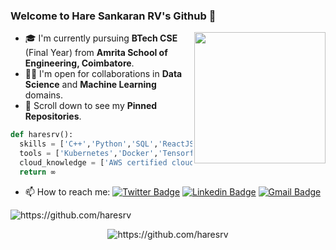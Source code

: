 ### Welcome to Hare Sankaran RV's Github 👋

<img align='right' src="https://s7.gifyu.com/images/WhatsApp-Image-2020-07-14-at-11.34.49-1.gif" width="210">

- 🎓 I'm currently pursuing **BTech CSE** (Final Year) from **Amrita School of Engineering, Coimbatore**.
- 🤝🏻 I'm open for collaborations in **Data Science** and **Machine Learning** domains.
- 📌 Scroll down to see my **Pinned Repositories**.
```python
def haresrv():
  skills = ['C++','Python','SQL','ReactJS','NodeJS','HTML & CSS'}
  tools = ['Kubernetes','Docker','Tensorflow Object Detection API', 'pandas', 'sklearn','keras', 'flask']
  cloud_knowledge = ['AWS certified cloud practitioner','Jenkins CICD','CircleCI','AutoDevOps']
  return ∞
```

- 📫 How to reach me: 
[![Twitter Badge](https://img.shields.io/badge/-@itz_srv-1ca0f1?style=flat-square&labelColor=1ca0f1&logo=twitter&logoColor=white&link=https://twitter.com/itz_srv)](https://twitter.com/itz_srv) [![Linkedin Badge](https://img.shields.io/badge/-haresrv-blue?style=flat-square&logo=Linkedin&logoColor=white&link=https://www.linkedin.com/in/haresrv2000/)](https://www.linkedin.com/in/haresrv2000/) [![Gmail Badge](https://img.shields.io/badge/-haresrv-c14438?style=flat-square&logo=Gmail&logoColor=white&link=mailto:haresrv2000@gmail.com)](mailto:haresrv2000@gmail.com)

 <p align="left"> <img src="https://komarev.com/ghpvc/?username=haresrv" alt="https://github.com/haresrv" /> </p>

</p><p align="center"> <img src="https://github-readme-stats.vercel.app/api?username=haresrv&show_icons=true" alt="https://github.com/haresrv" /> </p>
